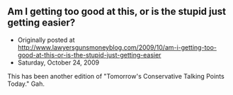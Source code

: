 ## Am I getting too good at this, or is the stupid just getting easier?

 * Originally posted at http://www.lawyersgunsmoneyblog.com/2009/10/am-i-getting-too-good-at-this-or-is-the-stupid-just-getting-easier
 * Saturday, October 24, 2009

This has been another edition of "Tomorrow's Conservative Talking Points Today."  Gah.